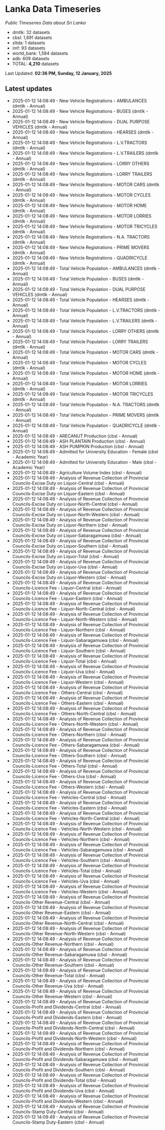 # Lanka Data Timeseries
*Public Timeseries Data about Sri Lanka*

* dmtlk: 32 datasets
* cbsl: 1,891 datasets
* sltda: 1 datasets
* imf: 93 datasets
* world_bank: 1,584 datasets
* adb: 609 datasets
* TOTAL: **4,210** datasets

Last Updated: **02:36 PM, Sunday, 12 January, 2025**

## Latest updates

* 2025-01-12 14:08:49 - New Vehicle Registrations - AMBULANCES (dmtlk - Annual)
* 2025-01-12 14:08:49 - New Vehicle Registrations - BUSES (dmtlk - Annual)
* 2025-01-12 14:08:49 - New Vehicle Registrations - DUAL PURPOSE VEHICLES (dmtlk - Annual)
* 2025-01-12 14:08:49 - New Vehicle Registrations - HEARSES (dmtlk - Annual)
* 2025-01-12 14:08:49 - New Vehicle Registrations - L.V.TRACTORS (dmtlk - Annual)
* 2025-01-12 14:08:49 - New Vehicle Registrations - L.V.TRAILERS (dmtlk - Annual)
* 2025-01-12 14:08:49 - New Vehicle Registrations - LORRY OTHERS (dmtlk - Annual)
* 2025-01-12 14:08:49 - New Vehicle Registrations - LORRY TRAILERS (dmtlk - Annual)
* 2025-01-12 14:08:49 - New Vehicle Registrations - MOTOR CARS (dmtlk - Annual)
* 2025-01-12 14:08:49 - New Vehicle Registrations - MOTOR CYCLES (dmtlk - Annual)
* 2025-01-12 14:08:49 - New Vehicle Registrations - MOTOR HOME (dmtlk - Annual)
* 2025-01-12 14:08:49 - New Vehicle Registrations - MOTOR LORRIES (dmtlk - Annual)
* 2025-01-12 14:08:49 - New Vehicle Registrations - MOTOR TRICYCLES (dmtlk - Annual)
* 2025-01-12 14:08:49 - New Vehicle Registrations - N.A. TRACTORS (dmtlk - Annual)
* 2025-01-12 14:08:49 - New Vehicle Registrations - PRIME MOVERS (dmtlk - Annual)
* 2025-01-12 14:08:49 - New Vehicle Registrations - QUADRICYCLE (dmtlk - Annual)
* 2025-01-12 14:08:49 - Total Vehicle Population - AMBULANCES (dmtlk - Annual)
* 2025-01-12 14:08:49 - Total Vehicle Population - BUSES (dmtlk - Annual)
* 2025-01-12 14:08:49 - Total Vehicle Population - DUAL PURPOSE VEHICLES (dmtlk - Annual)
* 2025-01-12 14:08:49 - Total Vehicle Population - HEARSES (dmtlk - Annual)
* 2025-01-12 14:08:49 - Total Vehicle Population - L.V.TRACTORS (dmtlk - Annual)
* 2025-01-12 14:08:49 - Total Vehicle Population - L.V.TRAILERS (dmtlk - Annual)
* 2025-01-12 14:08:49 - Total Vehicle Population - LORRY OTHERS (dmtlk - Annual)
* 2025-01-12 14:08:49 - Total Vehicle Population - LORRY TRAILERS (dmtlk - Annual)
* 2025-01-12 14:08:49 - Total Vehicle Population - MOTOR CARS (dmtlk - Annual)
* 2025-01-12 14:08:49 - Total Vehicle Population - MOTOR CYCLES (dmtlk - Annual)
* 2025-01-12 14:08:49 - Total Vehicle Population - MOTOR HOME (dmtlk - Annual)
* 2025-01-12 14:08:49 - Total Vehicle Population - MOTOR LORRIES (dmtlk - Annual)
* 2025-01-12 14:08:49 - Total Vehicle Population - MOTOR TRICYCLES (dmtlk - Annual)
* 2025-01-12 14:08:49 - Total Vehicle Population - N.A. TRACTORS (dmtlk - Annual)
* 2025-01-12 14:08:49 - Total Vehicle Population - PRIME MOVERS (dmtlk - Annual)
* 2025-01-12 14:08:49 - Total Vehicle Population - QUADRICYCLE (dmtlk - Annual)
* 2025-01-12 14:08:49 - ARECANUT Production (cbsl - Annual)
* 2025-01-12 14:08:49 - ASH PLANTAIN Production (cbsl - Annual)
* 2025-01-12 14:08:49 - ASH PUMPKIN Production (cbsl - Annual)
* 2025-01-12 14:08:49 - Admitted for University Education - Female (cbsl - Academic Year)
* 2025-01-12 14:08:49 - Admitted for University Education - Male (cbsl - Academic Year)
* 2025-01-12 14:08:49 - Agriculture Volume Index (cbsl - Annual)
* 2025-01-12 14:08:49 - Analysis of Revenue Collection of Provincial Councils-Excise Duty on Liquor-Central (cbsl - Annual)
* 2025-01-12 14:08:49 - Analysis of Revenue Collection of Provincial Councils-Excise Duty on Liquor-Eastern (cbsl - Annual)
* 2025-01-12 14:08:49 - Analysis of Revenue Collection of Provincial Councils-Excise Duty on Liquor-North-Central (cbsl - Annual)
* 2025-01-12 14:08:49 - Analysis of Revenue Collection of Provincial Councils-Excise Duty on Liquor-North-Western (cbsl - Annual)
* 2025-01-12 14:08:49 - Analysis of Revenue Collection of Provincial Councils-Excise Duty on Liquor-Northern (cbsl - Annual)
* 2025-01-12 14:08:49 - Analysis of Revenue Collection of Provincial Councils-Excise Duty on Liquor-Sabaragamuwa (cbsl - Annual)
* 2025-01-12 14:08:49 - Analysis of Revenue Collection of Provincial Councils-Excise Duty on Liquor-Southern (cbsl - Annual)
* 2025-01-12 14:08:49 - Analysis of Revenue Collection of Provincial Councils-Excise Duty on Liquor-Total (cbsl - Annual)
* 2025-01-12 14:08:49 - Analysis of Revenue Collection of Provincial Councils-Excise Duty on Liquor-Uva (cbsl - Annual)
* 2025-01-12 14:08:49 - Analysis of Revenue Collection of Provincial Councils-Excise Duty on Liquor-Western (cbsl - Annual)
* 2025-01-12 14:08:49 - Analysis of Revenue Collection of Provincial Councils-Licence Fee - Liquor-Central (cbsl - Annual)
* 2025-01-12 14:08:49 - Analysis of Revenue Collection of Provincial Councils-Licence Fee - Liquor-Eastern (cbsl - Annual)
* 2025-01-12 14:08:49 - Analysis of Revenue Collection of Provincial Councils-Licence Fee - Liquor-North-Central (cbsl - Annual)
* 2025-01-12 14:08:49 - Analysis of Revenue Collection of Provincial Councils-Licence Fee - Liquor-North-Western (cbsl - Annual)
* 2025-01-12 14:08:49 - Analysis of Revenue Collection of Provincial Councils-Licence Fee - Liquor-Northern (cbsl - Annual)
* 2025-01-12 14:08:49 - Analysis of Revenue Collection of Provincial Councils-Licence Fee - Liquor-Sabaragamuwa (cbsl - Annual)
* 2025-01-12 14:08:49 - Analysis of Revenue Collection of Provincial Councils-Licence Fee - Liquor-Southern (cbsl - Annual)
* 2025-01-12 14:08:49 - Analysis of Revenue Collection of Provincial Councils-Licence Fee - Liquor-Total (cbsl - Annual)
* 2025-01-12 14:08:49 - Analysis of Revenue Collection of Provincial Councils-Licence Fee - Liquor-Uva (cbsl - Annual)
* 2025-01-12 14:08:49 - Analysis of Revenue Collection of Provincial Councils-Licence Fee - Liquor-Western (cbsl - Annual)
* 2025-01-12 14:08:49 - Analysis of Revenue Collection of Provincial Councils-Licence Fee - Others-Central (cbsl - Annual)
* 2025-01-12 14:08:49 - Analysis of Revenue Collection of Provincial Councils-Licence Fee - Others-Eastern (cbsl - Annual)
* 2025-01-12 14:08:49 - Analysis of Revenue Collection of Provincial Councils-Licence Fee - Others-North-Central (cbsl - Annual)
* 2025-01-12 14:08:49 - Analysis of Revenue Collection of Provincial Councils-Licence Fee - Others-North-Western (cbsl - Annual)
* 2025-01-12 14:08:49 - Analysis of Revenue Collection of Provincial Councils-Licence Fee - Others-Northern (cbsl - Annual)
* 2025-01-12 14:08:49 - Analysis of Revenue Collection of Provincial Councils-Licence Fee - Others-Sabaragamuwa (cbsl - Annual)
* 2025-01-12 14:08:49 - Analysis of Revenue Collection of Provincial Councils-Licence Fee - Others-Southern (cbsl - Annual)
* 2025-01-12 14:08:49 - Analysis of Revenue Collection of Provincial Councils-Licence Fee - Others-Total (cbsl - Annual)
* 2025-01-12 14:08:49 - Analysis of Revenue Collection of Provincial Councils-Licence Fee - Others-Uva (cbsl - Annual)
* 2025-01-12 14:08:49 - Analysis of Revenue Collection of Provincial Councils-Licence Fee - Others-Western (cbsl - Annual)
* 2025-01-12 14:08:49 - Analysis of Revenue Collection of Provincial Councils-Licence Fee - Vehicles-Central (cbsl - Annual)
* 2025-01-12 14:08:49 - Analysis of Revenue Collection of Provincial Councils-Licence Fee - Vehicles-Eastern (cbsl - Annual)
* 2025-01-12 14:08:49 - Analysis of Revenue Collection of Provincial Councils-Licence Fee - Vehicles-North-Central (cbsl - Annual)
* 2025-01-12 14:08:49 - Analysis of Revenue Collection of Provincial Councils-Licence Fee - Vehicles-North-Western (cbsl - Annual)
* 2025-01-12 14:08:49 - Analysis of Revenue Collection of Provincial Councils-Licence Fee - Vehicles-Northern (cbsl - Annual)
* 2025-01-12 14:08:49 - Analysis of Revenue Collection of Provincial Councils-Licence Fee - Vehicles-Sabaragamuwa (cbsl - Annual)
* 2025-01-12 14:08:49 - Analysis of Revenue Collection of Provincial Councils-Licence Fee - Vehicles-Southern (cbsl - Annual)
* 2025-01-12 14:08:49 - Analysis of Revenue Collection of Provincial Councils-Licence Fee - Vehicles-Total (cbsl - Annual)
* 2025-01-12 14:08:49 - Analysis of Revenue Collection of Provincial Councils-Licence Fee - Vehicles-Uva (cbsl - Annual)
* 2025-01-12 14:08:49 - Analysis of Revenue Collection of Provincial Councils-Licence Fee - Vehicles-Western (cbsl - Annual)
* 2025-01-12 14:08:49 - Analysis of Revenue Collection of Provincial Councils-Other Revenue-Central (cbsl - Annual)
* 2025-01-12 14:08:49 - Analysis of Revenue Collection of Provincial Councils-Other Revenue-Eastern (cbsl - Annual)
* 2025-01-12 14:08:49 - Analysis of Revenue Collection of Provincial Councils-Other Revenue-North-Central (cbsl - Annual)
* 2025-01-12 14:08:49 - Analysis of Revenue Collection of Provincial Councils-Other Revenue-North-Western (cbsl - Annual)
* 2025-01-12 14:08:49 - Analysis of Revenue Collection of Provincial Councils-Other Revenue-Northern (cbsl - Annual)
* 2025-01-12 14:08:49 - Analysis of Revenue Collection of Provincial Councils-Other Revenue-Sabaragamuwa (cbsl - Annual)
* 2025-01-12 14:08:49 - Analysis of Revenue Collection of Provincial Councils-Other Revenue-Southern (cbsl - Annual)
* 2025-01-12 14:08:49 - Analysis of Revenue Collection of Provincial Councils-Other Revenue-Total (cbsl - Annual)
* 2025-01-12 14:08:49 - Analysis of Revenue Collection of Provincial Councils-Other Revenue-Uva (cbsl - Annual)
* 2025-01-12 14:08:49 - Analysis of Revenue Collection of Provincial Councils-Other Revenue-Western (cbsl - Annual)
* 2025-01-12 14:08:49 - Analysis of Revenue Collection of Provincial Councils-Profit and Dividends-Central (cbsl - Annual)
* 2025-01-12 14:08:49 - Analysis of Revenue Collection of Provincial Councils-Profit and Dividends-Eastern (cbsl - Annual)
* 2025-01-12 14:08:49 - Analysis of Revenue Collection of Provincial Councils-Profit and Dividends-North-Central (cbsl - Annual)
* 2025-01-12 14:08:49 - Analysis of Revenue Collection of Provincial Councils-Profit and Dividends-North-Western (cbsl - Annual)
* 2025-01-12 14:08:49 - Analysis of Revenue Collection of Provincial Councils-Profit and Dividends-Northern (cbsl - Annual)
* 2025-01-12 14:08:49 - Analysis of Revenue Collection of Provincial Councils-Profit and Dividends-Sabaragamuwa (cbsl - Annual)
* 2025-01-12 14:08:49 - Analysis of Revenue Collection of Provincial Councils-Profit and Dividends-Southern (cbsl - Annual)
* 2025-01-12 14:08:49 - Analysis of Revenue Collection of Provincial Councils-Profit and Dividends-Total (cbsl - Annual)
* 2025-01-12 14:08:49 - Analysis of Revenue Collection of Provincial Councils-Profit and Dividends-Uva (cbsl - Annual)
* 2025-01-12 14:08:49 - Analysis of Revenue Collection of Provincial Councils-Profit and Dividends-Western (cbsl - Annual)
* 2025-01-12 14:08:49 - Analysis of Revenue Collection of Provincial Councils-Stamp Duty-Central (cbsl - Annual)
* 2025-01-12 14:08:49 - Analysis of Revenue Collection of Provincial Councils-Stamp Duty-Eastern (cbsl - Annual)